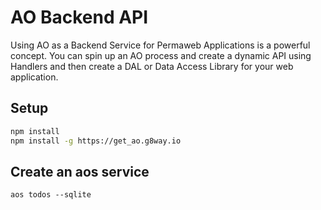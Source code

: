 # AO Backend API

Using AO as a Backend Service for Permaweb Applications is a powerful concept. You can spin up an AO process and create a dynamic API using Handlers and then create a DAL or Data Access Library for your web application.

## Setup

```sh
npm install
npm install -g https://get_ao.g8way.io
```

## Create an aos service

```
aos todos --sqlite
```


